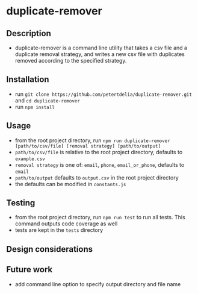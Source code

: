 # duplicate-remover

## Description
- duplicate-remover is a command line utility that takes a csv file and a duplicate removal strategy, and writes a new csv file with duplicates removed according to the specified strategy.

## Installation
- run `git clone https://github.com/petertdelia/duplicate-remover.git` and `cd duplicate-remover`
- run `npm install`

## Usage
- from the root project directory, run `npm run duplicate-remover [path/to/csv/file] [removal strategy] [path/to/output]`
- `path/to/csv/file` is relative to the root project directory, defaults to `example.csv`
- `removal strategy` is one of: `email`, `phone`, `email_or_phone`, defaults to `email`
- `path/to/output` defaults to `output.csv` in the root project directory
- the defaults can be modified in `constants.js`

## Testing
- from the root project directory, run `npm run test` to run all tests. This command outputs code coverage as well
- tests are kept in the `tests` directory

## Design considerations

## Future work
- add command line option to specify output directory and file name